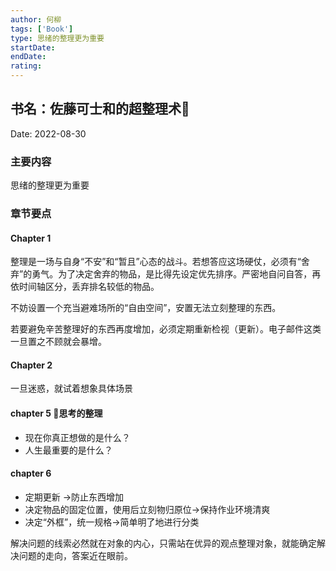 ```yaml
---
author: 何柳
tags: ['Book']
type: 思绪的整理更为重要
startDate: 
endDate:
rating: 
---
```


## 书名：佐藤可士和的超整理术📖
 
Date: 2022-08-30 

### 主要内容
思绪的整理更为重要


### 章节要点

#### Chapter 1
整理是一场与自身“不安”和“暂且”心态的战斗。若想答应这场硬仗，必须有“舍弃”的勇气。为了决定舍弃的物品，是比得先设定优先排序。严密地自问自答，再依时间轴区分，丢弃排名较低的物品。

不妨设置一个充当避难场所的“自由空间”，安置无法立刻整理的东西。

若要避免辛苦整理好的东西再度增加，必须定期重新检视（更新）。电子邮件这类一旦置之不顾就会暴增。

#### Chapter 2
一旦迷惑，就试着想象具体场景

#### chapter 5 🔴思考的整理

* 现在你真正想做的是什么？
* 人生最重要的是什么？

#### chapter 6
- 定期更新 ->防止东西增加
- 决定物品的固定位置，使用后立刻物归原位->保持作业环境清爽
- 决定“外框”，统一规格->简单明了地进行分类


解决问题的线索必然就在对象的内心，只需站在优异的观点整理对象，就能确定解决问题的走向，答案近在眼前。

